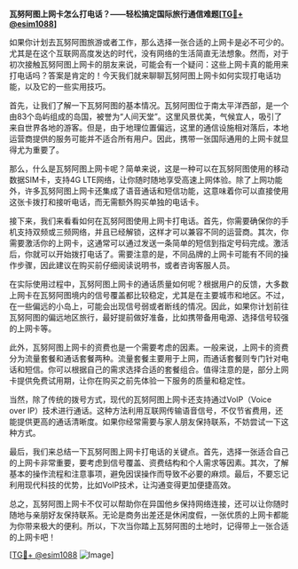**瓦努阿图上网卡怎么打电话？——轻松搞定国际旅行通信难题[[TG💪+ @esim1088](https://t.me/s/esim1088)]**

如果你计划去瓦努阿图旅游或者工作，那么选择一张合适的上网卡是必不可少的。尤其是在这个互联网高度发达的时代，没有网络的生活简直无法想象。然而，对于初次接触瓦努阿图上网卡的朋友来说，可能会有一个疑问：这些上网卡真的能用来打电话吗？答案是肯定的！今天我们就来聊聊瓦努阿图上网卡如何实现打电话功能，以及它的一些实用技巧。

首先，让我们了解一下瓦努阿图的基本情况。瓦努阿图位于南太平洋西部，是一个由83个岛屿组成的岛国，被誉为“人间天堂”。这里风景优美，气候宜人，吸引了来自世界各地的游客。但是，由于地理位置偏远，这里的通信设施相对落后，本地运营商提供的服务可能并不适合所有用户。因此，携带一张国际通用的上网卡就显得尤为重要了。

那么，什么是瓦努阿图上网卡呢？简单来说，这是一种可以在瓦努阿图使用的移动数据SIM卡，支持4G LTE网络，让你随时随地享受高速上网体验。除了上网功能外，许多瓦努阿图上网卡还集成了语音通话和短信功能，这意味着你可以直接使用这张卡拨打和接听电话，而无需额外购买单独的电话卡。

接下来，我们来看看如何在瓦努阿图使用上网卡打电话。首先，你需要确保你的手机支持双频或三频网络，并且已经解锁，这样才可以兼容不同的运营商。其次，你需要激活你的上网卡，这通常可以通过发送一条简单的短信到指定号码完成。激活后，你就可以开始拨打电话了。需要注意的是，不同品牌的上网卡可能有不同的操作步骤，因此建议在购买前仔细阅读说明书，或者咨询客服人员。

在实际使用过程中，瓦努阿图上网卡的通话质量如何呢？根据用户的反馈，大多数上网卡在瓦努阿图境内的信号覆盖都比较稳定，尤其是在主要城市和地区。不过，在一些偏远的小岛上，可能会出现信号弱或者断线的情况。因此，如果你计划前往瓦努阿图的偏远地区旅行，最好提前做好准备，比如携带备用电源、选择信号较强的上网卡等。

此外，瓦努阿图上网卡的资费也是一个需要考虑的因素。一般来说，上网卡的资费分为流量套餐和通话套餐两种。流量套餐主要用于上网，而通话套餐则专门针对电话和短信。你可以根据自己的需求选择合适的套餐组合。值得注意的是，部分上网卡提供免费试用期，让你在购买之前先体验一下服务的质量和稳定性。

当然，除了传统的拨号方式，现代的瓦努阿图上网卡还支持通过VoIP（Voice over IP）技术进行通话。这种方法利用互联网传输语音信号，不仅节省费用，还能提供更高的通话清晰度。如果你经常需要与家人朋友保持联系，不妨尝试一下这种方式。

最后，我们来总结一下瓦努阿图上网卡打电话的关键点。首先，选择一张适合自己的上网卡非常重要，要考虑到信号覆盖、资费结构和个人需求等因素。其次，了解基本的操作流程和注意事项，避免因误操作而导致不必要的麻烦。最后，不要忘记利用现代科技的优势，比如VoIP技术，让沟通变得更加便捷高效。

总之，瓦努阿图上网卡不仅可以帮助你在异国他乡保持网络连接，还可以让你随时随地与亲朋好友保持联系。无论是商务出差还是休闲度假，一张优质的上网卡都能为你带来极大的便利。所以，下次当你踏上瓦努阿图的土地时，记得带上一张合适的上网卡吧！

[[TG💪+ @esim1088](https://t.me/s/esim1088) ![Image](https://i.postimg.cc/4NQfJmqS/Snipaste-2025-05-13-00-14-12.png)]
